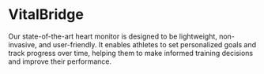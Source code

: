 # VitalBridge
Our state-of-the-art heart monitor is designed to be lightweight, non-invasive, and user-friendly. It enables athletes to set personalized goals and track progress over time, helping them to make informed training decisions and improve their performance.
